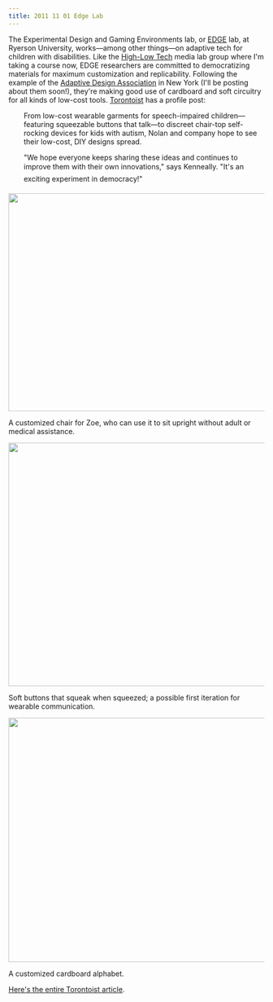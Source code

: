 ```yaml
---
title: 2011 11 01 Edge Lab
---
```


<p>The Experimental Design and Gaming Environments lab, or <a href="http://edgelab.ryerson.ca/">EDGE</a> lab, at Ryerson University, works—among other things—on adaptive tech for children with disabilities. Like the <a href="http://hlt.media.mit.edu/">High-Low Tech</a> media lab group where I'm taking a course now, EDGE researchers are committed to democratizing materials for maximum customization and replicability. Following the example of the <a href="http://adaptivedesign.org/">Adaptive Design Association</a> in New York (I'll be posting about them soon!), they're making good use of cardboard and soft circuitry for all kinds of low-cost tools. <a href="http://torontoist.com/2011/10/edge-lab-democratizes-accessible-design/">Torontoist</a> has a profile post:</p>
<p style="padding-left:30px;">From low-cost wearable garments for speech-impaired children—featuring squeezable buttons that talk—to discreet chair-top self-rocking devices for kids with autism, Nolan and company hope to see their low-cost, DIY designs spread.</p>
<p style="padding-left:30px;">"We hope everyone keeps sharing these ideas and continues to improve them with their own innovations," says Kenneally. "It's an exciting experiment in democracy!"</p>
<p><a href="http://ablersite.files.wordpress.com/2011/11/edgezoe-sitting-chair.jpg"><img class="alignnone size-full wp-image-3905" title="EDGEZoe-sitting-chair" src="{{ site.baseurl }}/uploads/edgezoe-sitting-chair.jpg" alt="" width="640" height="428" /></a></p>
<p>A customized chair for Zoe, who can use it to sit upright without adult or medical assistance.</p>
<p><a href="http://ablersite.files.wordpress.com/2011/11/edge_circuits.jpg"><img class="alignnone size-full wp-image-3906" title="EDGE_circuits" src="{{ site.baseurl }}/uploads/edge_circuits.jpg" alt="" width="640" height="478" /></a></p>
<p>Soft buttons that squeak when squeezed; a possible first iteration for wearable communication.</p>
<p><a href="http://ablersite.files.wordpress.com/2011/11/edge_keyboard.jpg"><img class="alignnone size-full wp-image-3907" title="EDGE_keyboard" src="{{ site.baseurl }}/uploads/edge_keyboard.jpg" alt="" width="640" height="480" /></a></p>
<p>A customized cardboard alphabet.</p>
<p><a href="http://torontoist.com/2011/10/edge-lab-democratizes-accessible-design/">Here's the entire Torontoist article</a>.</p>
